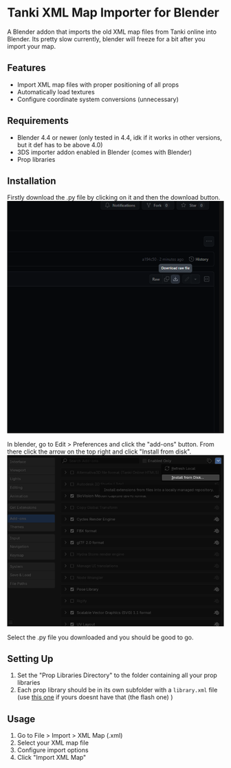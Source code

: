 # Tanki XML Map Importer for Blender

A Blender addon that imports the old XML map files from Tanki online into Blender.
Its pretty slow currently, blender will freeze for a bit after you import your map.

## Features

- Import XML map files with proper positioning of all props
- Automatically load textures
- Configure coordinate system conversions (unnecessary)

## Requirements

- Blender 4.4 or newer (only tested in 4.4, idk if it works in other versions, but it def has to be above 4.0)
- 3DS importer addon enabled in Blender (comes with Blender)
- Prop libraries

## Installation

Firstly download the .py file by clicking on it and then the download button.<br>
![step1](./images/step1.png)<br>

In blender, go to Edit > Preferences and click the "add-ons" button. From there click the arrow on the top right and click "Install from disk".<br>
![step2](./images/step2.png)<br>

Select the .py file you downloaded and you should be good to go.


## Setting Up

1. Set the "Prop Libraries Directory" to the folder containing all your prop libraries
2. Each prop library should be in its own subfolder with a `library.xml` file (use [this one](https://github.com/MapMakersAndProgrammers/tanki-prop-libraries) if yours doesnt have that (the flash one) ) 

## Usage

1. Go to File > Import > XML Map (.xml)
2. Select your XML map file
3. Configure import options
4. Click "Import XML Map"



